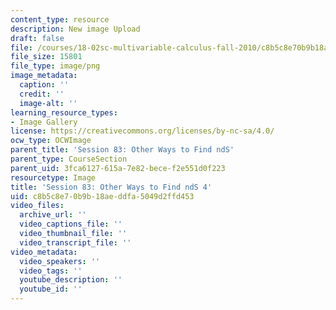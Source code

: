 ```yaml
---
content_type: resource
description: New image Upload
draft: false
file: /courses/18-02sc-multivariable-calculus-fall-2010/c8b5c8e70b9b18aeddfa5049d2ffd453_MIT18_02SC_L28Brds_10.png
file_size: 15801
file_type: image/png
image_metadata:
  caption: ''
  credit: ''
  image-alt: ''
learning_resource_types:
- Image Gallery
license: https://creativecommons.org/licenses/by-nc-sa/4.0/
ocw_type: OCWImage
parent_title: 'Session 83: Other Ways to Find ndS'
parent_type: CourseSection
parent_uid: 3fca6127-615a-7e82-bece-f2e551d0f223
resourcetype: Image
title: 'Session 83: Other Ways to Find ndS 4'
uid: c8b5c8e7-0b9b-18ae-ddfa-5049d2ffd453
video_files:
  archive_url: ''
  video_captions_file: ''
  video_thumbnail_file: ''
  video_transcript_file: ''
video_metadata:
  video_speakers: ''
  video_tags: ''
  youtube_description: ''
  youtube_id: ''
---
```

